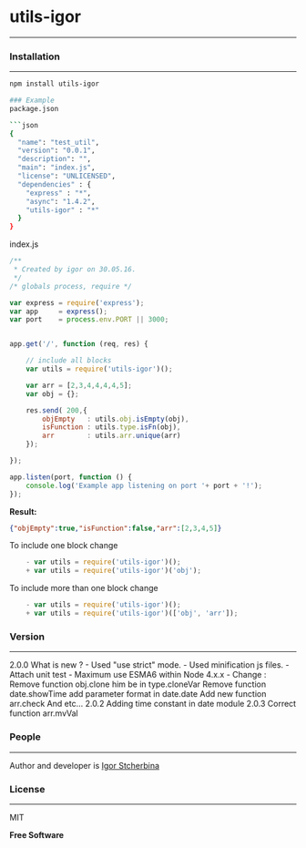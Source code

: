# utils-igor
----
### Installation
----

```bash
npm install utils-igor

### Example
package.json

```json
{
  "name": "test_util",
  "version": "0.0.1",
  "description": "",
  "main": "index.js",
  "license": "UNLICENSED",
  "dependencies" : {
    "express" : "*",
    "async": "1.4.2",
    "utils-igor" : "*"
  }
}
```

index.js
``` js
/**
 * Created by igor on 30.05.16.
 */
/* globals process, require */

var express = require('express');
var app     = express();
var port    = process.env.PORT || 3000;


app.get('/', function (req, res) {

	// include all blocks
	var utils = require('utils-igor')();

	var arr = [2,3,4,4,4,4,5];
	var obj = {};

	res.send( 200,{
		objEmpty   : utils.obj.isEmpty(obj),
		isFunction : utils.type.isFn(obj),
		arr        : utils.arr.unique(arr)
	});

});

app.listen(port, function () {
	console.log('Example app listening on port '+ port + '!');
});
```

**Result:**
``` json
{"objEmpty":true,"isFunction":false,"arr":[2,3,4,5]}
```

To include one block change
``` js
	- var utils = require('utils-igor')();
	+ var utils = require('utils-igor')('obj');
```
To include more than one block change
``` js
	- var utils = require('utils-igor')();
	+ var utils = require('utils-igor')(['obj', 'arr']);
```

### Version
----
2.0.0
What is new ?
	- Used "use strict" mode.
	- Used minification js files.
	- Attach unit test
	- Maximum use ESMA6 within Node 4.x.x
	- Change :
	    Remove function obj.clone him be in type.cloneVar
	    Remove function date.showTime add parameter format in date.date
	    Add new function arr.check
	    And etc...
2.0.2
 Adding time constant in date module
2.0.3
 Correct function arr.mvVal

### People
----
Author and developer is [Igor Stcherbina](https://github.com/eagle7410)

### License
----
MIT

**Free Software**
